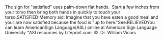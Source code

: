 The sign for "satisfied" uses palm-down flat hands.  
			Start a few inches from your torso then bring both hands in quickly 
			to touch your torso.SATISFIED:Memory aid: Imagine that you have eaten a good meal and your are now 
	satisfied because the food is "up to here."See:RELIEVEDYou can learn AmericanSign 
		Language(ASL) online at American Sign Language University ™ASLresources 
		by Lifeprint.com  ©  Dr. William Vicars